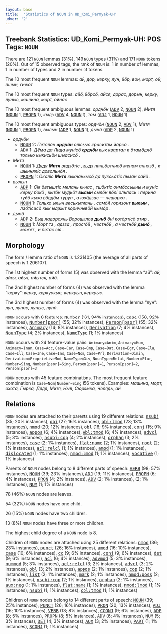 ```yaml
---
layout: base
title:  'Statistics of NOUN in UD_Komi_Permyak-UH'
udver: '2'
---
```


## Treebank Statistics: UD_Komi_Permyak-UH: POS Tags: `NOUN`

There are 121 `NOUN` lemmas (31%), 149 `NOUN` types (31%) and 171 `NOUN` tokens (20%).
Out of 15 observed tags, the rank of `NOUN` is: 1 in number of lemmas, 1 in number of types and 2 in number of tokens.

The 10 most frequent `NOUN` lemmas: <em>ай, дор, керку, лун, йӧр, вон, морт, ой, ӧшын, гижӧт</em>

The 10 most frequent `NOUN` types:  <em>айӧ, йӧрсӧ, айся, дорас, дорын, керку, луныс, машина, морт, ойнас</em>

The 10 most frequent ambiguous lemmas: <em>ордчӧн</em> (<tt><a href="koi_uh-pos-ADV.html">ADV</a></tt> 2, <tt><a href="koi_uh-pos-NOUN.html">NOUN</a></tt> 2), <em>Митя</em> (<tt><a href="koi_uh-pos-NOUN.html">NOUN</a></tt> 1, <tt><a href="koi_uh-pos-PROPN.html">PROPN</a></tt> 1), <em>кыдз</em> (<tt><a href="koi_uh-pos-ADV.html">ADV</a></tt> 4, <tt><a href="koi_uh-pos-NOUN.html">NOUN</a></tt> 1), <em>том</em> (<tt><a href="koi_uh-pos-ADJ.html">ADJ</a></tt> 1, <tt><a href="koi_uh-pos-NOUN.html">NOUN</a></tt> 1)

The 10 most frequent ambiguous types:  <em>ордчӧн</em> (<tt><a href="koi_uh-pos-NOUN.html">NOUN</a></tt> 2, <tt><a href="koi_uh-pos-ADV.html">ADV</a></tt> 1), <em>Митя</em> (<tt><a href="koi_uh-pos-NOUN.html">NOUN</a></tt> 1, <tt><a href="koi_uh-pos-PROPN.html">PROPN</a></tt> 1), <em>вылын</em> (<tt><a href="koi_uh-pos-ADP.html">ADP</a></tt> 1, <tt><a href="koi_uh-pos-NOUN.html">NOUN</a></tt> 1), <em>дынӧ</em> (<tt><a href="koi_uh-pos-ADP.html">ADP</a></tt> 2, <tt><a href="koi_uh-pos-NOUN.html">NOUN</a></tt> 1)


* <em>ордчӧн</em>
  * <tt><a href="koi_uh-pos-NOUN.html">NOUN</a></tt> 2: <em>Петялӧн <b>ордчӧн</b> олісьыс краситӧм йӧрсӧ .</em>
  * <tt><a href="koi_uh-pos-ADV.html">ADV</a></tt> 1: <em>Дёма да Лида мунісӧ <b>ордчӧн</b> кык квартал и ӧтамӧдлӧ только кыкисьӧн шыасисӧ .</em>
* <em>Митя</em>
  * <tt><a href="koi_uh-pos-NOUN.html">NOUN</a></tt> 1: <em>Дядя <b>Митя</b> видзӧтіс , кыдз пиньӧвтчисӧ менам аннэзӧ , и шынняліс довольнӧя .</em>
  * <tt><a href="koi_uh-pos-PROPN.html">PROPN</a></tt> 1: <em>Окаліс <b>Митя</b> кыкнаннысӧ да пуксьӧтіс пызан сайӧ .</em>
* <em>вылын</em>
  * <tt><a href="koi_uh-pos-ADP.html">ADP</a></tt> 1: <em>Сія ӧвтыштіс мелань кинас , тшӧктіс онмӧссьыны и муніс керку бокӧ , кытӧн мудьӧт <b>вылын</b> сылӧн вӧлі ольпась : перина туйӧ кыза вӧвдӧм турун , а юрӧдзас — пешорка .</em>
  * <tt><a href="koi_uh-pos-NOUN.html">NOUN</a></tt> 1: <em>Только ылын веськытлань , самӧй горизонт <b>вылын</b> , лэбтіcиcӧ кык ыджыт коричневӧй кымӧp .</em>
* <em>дынӧ</em>
  * <tt><a href="koi_uh-pos-ADP.html">ADP</a></tt> 2: <em>Быд лaдopcянь Ворошилов <b>дынӧ</b> ӧні кoтӧpтіcӧ oтиp .</em>
  * <tt><a href="koi_uh-pos-NOUN.html">NOUN</a></tt> 1: <em>Морт тэ , адзза , простӧй , честнӧй , а честнӧй <b>дынӧ</b> , может , и петас сія .</em>

## Morphology

The form / lemma ratio of `NOUN` is 1.231405 (the average of all parts of speech is 1.206107).

The 1st highest number of forms (5) was observed with the lemma “ай”: <em>ай, айся, айыт, айытся, айӧ</em>.

The 2nd highest number of forms (4) was observed with the lemma “керку”: <em>керку, керкуокыс, керкуын, керкуыс</em>.

The 3rd highest number of forms (4) was observed with the lemma “лун”: <em>лун, лунас, луныс, лунӧ</em>.

`NOUN` occurs with 8 features: <tt><a href="koi_uh-feat-Number.html">Number</a></tt> (161; 94% instances), <tt><a href="koi_uh-feat-Case.html">Case</a></tt> (158; 92% instances), <tt><a href="koi_uh-feat-Number-psor.html">Number[psor]</a></tt> (55; 32% instances), <tt><a href="koi_uh-feat-Person-psor.html">Person[psor]</a></tt> (55; 32% instances), <tt><a href="koi_uh-feat-Animacy.html">Animacy</a></tt> (14; 8% instances), <tt><a href="koi_uh-feat-Derivation.html">Derivation</a></tt> (7; 4% instances), <tt><a href="koi_uh-feat-NounType.html">NounType</a></tt> (4; 2% instances), <tt><a href="koi_uh-feat-NameType.html">NameType</a></tt> (1; 1% instances)

`NOUN` occurs with 24 feature-value pairs: `Animacy=Anim`, `Animacy=Hum`, `Animacy=Inan`, `Case=Acc`, `Case=Car`, `Case=Cmp`, `Case=Dat`, `Case=Egr`, `Case=Ela`, `Case=Ill`, `Case=Ine`, `Case=Ins`, `Case=Nom`, `Case=Prl`, `Derivation=Dimin`, `Derivation=ProprietiveMod`, `NameType=Giv`, `NounType=Relat`, `Number=Plur`, `Number=Sing`, `Number[psor]=Sing`, `Person[psor]=1`, `Person[psor]=2`, `Person[psor]=3`

`NOUN` occurs with 45 feature combinations.
The most frequent feature combination is `Case=Nom|Number=Sing` (56 tokens).
Examples: <em>машина, морт, охота, Гырка, Дядя, Митя, Ныв, Сюромка, Челядь, ай</em>


## Relations

`NOUN` nodes are attached to their parents using 19 different relations: <tt><a href="koi_uh-dep-nsubj.html">nsubj</a></tt> (35; 20% instances), <tt><a href="koi_uh-dep-obj.html">obj</a></tt> (27; 16% instances), <tt><a href="koi_uh-dep-obl-lmod.html">obl:lmod</a></tt> (23; 13% instances), <tt><a href="koi_uh-dep-nmod.html">nmod</a></tt> (20; 12% instances), <tt><a href="koi_uh-dep-obl.html">obl</a></tt> (16; 9% instances), <tt><a href="koi_uh-dep-conj.html">conj</a></tt> (15; 9% instances), <tt><a href="koi_uh-dep-appos.html">appos</a></tt> (6; 4% instances), <tt><a href="koi_uh-dep-obl-tmod.html">obl:tmod</a></tt> (6; 4% instances), <tt><a href="koi_uh-dep-advcl.html">advcl</a></tt> (5; 3% instances), <tt><a href="koi_uh-dep-nsubj-cop.html">nsubj:cop</a></tt> (4; 2% instances), <tt><a href="koi_uh-dep-orphan.html">orphan</a></tt> (3; 2% instances), <tt><a href="koi_uh-dep-case.html">case</a></tt> (2; 1% instances), <tt><a href="koi_uh-dep-flat-name.html">flat:name</a></tt> (2; 1% instances), <tt><a href="koi_uh-dep-root.html">root</a></tt> (2; 1% instances), <tt><a href="koi_uh-dep-acl-relcl.html">acl:relcl</a></tt> (1; 1% instances), <tt><a href="koi_uh-dep-amod.html">amod</a></tt> (1; 1% instances), <tt><a href="koi_uh-dep-dislocated.html">dislocated</a></tt> (1; 1% instances), <tt><a href="koi_uh-dep-nmod-lmod.html">nmod:lmod</a></tt> (1; 1% instances), <tt><a href="koi_uh-dep-vocative.html">vocative</a></tt> (1; 1% instances)

Parents of `NOUN` nodes belong to 8 different parts of speech: <tt><a href="koi_uh-pos-VERB.html">VERB</a></tt> (98; 57% instances), <tt><a href="koi_uh-pos-NOUN.html">NOUN</a></tt> (39; 23% instances), <tt><a href="koi_uh-pos-ADJ.html">ADJ</a></tt> (19; 11% instances), <tt><a href="koi_uh-pos-PROPN.html">PROPN</a></tt> (6; 4% instances), <tt><a href="koi_uh-pos-PRON.html">PRON</a></tt> (4; 2% instances), <tt><a href="koi_uh-pos-ADV.html">ADV</a></tt> (2; 1% instances),  (2; 1% instances), <tt><a href="koi_uh-pos-NUM.html">NUM</a></tt> (1; 1% instances)

78 (46%) `NOUN` nodes are leaves.

54 (32%) `NOUN` nodes have one child.

26 (15%) `NOUN` nodes have two children.

13 (8%) `NOUN` nodes have three or more children.

The highest child degree of a `NOUN` node is 8.

Children of `NOUN` nodes are attached using 25 different relations: <tt><a href="koi_uh-dep-nmod.html">nmod</a></tt> (36; 23% instances), <tt><a href="koi_uh-dep-punct.html">punct</a></tt> (26; 16% instances), <tt><a href="koi_uh-dep-amod.html">amod</a></tt> (16; 10% instances), <tt><a href="koi_uh-dep-case.html">case</a></tt> (10; 6% instances), <tt><a href="koi_uh-dep-cc.html">cc</a></tt> (9; 6% instances), <tt><a href="koi_uh-dep-conj.html">conj</a></tt> (9; 6% instances), <tt><a href="koi_uh-dep-det.html">det</a></tt> (9; 6% instances), <tt><a href="koi_uh-dep-acl.html">acl</a></tt> (6; 4% instances), <tt><a href="koi_uh-dep-advmod.html">advmod</a></tt> (5; 3% instances), <tt><a href="koi_uh-dep-nummod.html">nummod</a></tt> (5; 3% instances), <tt><a href="koi_uh-dep-acl-relcl.html">acl:relcl</a></tt> (3; 2% instances), <tt><a href="koi_uh-dep-advcl.html">advcl</a></tt> (3; 2% instances), <tt><a href="koi_uh-dep-obl.html">obl</a></tt> (3; 2% instances), <tt><a href="koi_uh-dep-appos.html">appos</a></tt> (2; 1% instances), <tt><a href="koi_uh-dep-cop.html">cop</a></tt> (2; 1% instances), <tt><a href="koi_uh-dep-list.html">list</a></tt> (2; 1% instances), <tt><a href="koi_uh-dep-mark.html">mark</a></tt> (2; 1% instances), <tt><a href="koi_uh-dep-nmod-poss.html">nmod:poss</a></tt> (2; 1% instances), <tt><a href="koi_uh-dep-nsubj-cop.html">nsubj:cop</a></tt> (2; 1% instances), <tt><a href="koi_uh-dep-orphan.html">orphan</a></tt> (2; 1% instances), <tt><a href="koi_uh-dep-aux-neg.html">aux:neg</a></tt> (1; 1% instances), <tt><a href="koi_uh-dep-flat-name.html">flat:name</a></tt> (1; 1% instances), <tt><a href="koi_uh-dep-nmod-lmod.html">nmod:lmod</a></tt> (1; 1% instances), <tt><a href="koi_uh-dep-nsubj.html">nsubj</a></tt> (1; 1% instances), <tt><a href="koi_uh-dep-obl-tmod.html">obl:tmod</a></tt> (1; 1% instances)

Children of `NOUN` nodes belong to 14 different parts of speech: <tt><a href="koi_uh-pos-NOUN.html">NOUN</a></tt> (39; 25% instances), <tt><a href="koi_uh-pos-PUNCT.html">PUNCT</a></tt> (26; 16% instances), <tt><a href="koi_uh-pos-PRON.html">PRON</a></tt> (20; 13% instances), <tt><a href="koi_uh-pos-ADJ.html">ADJ</a></tt> (16; 10% instances), <tt><a href="koi_uh-pos-VERB.html">VERB</a></tt> (13; 8% instances), <tt><a href="koi_uh-pos-CCONJ.html">CCONJ</a></tt> (9; 6% instances), <tt><a href="koi_uh-pos-ADP.html">ADP</a></tt> (8; 5% instances), <tt><a href="koi_uh-pos-PROPN.html">PROPN</a></tt> (8; 5% instances), <tt><a href="koi_uh-pos-ADV.html">ADV</a></tt> (6; 4% instances), <tt><a href="koi_uh-pos-NUM.html">NUM</a></tt> (5; 3% instances), <tt><a href="koi_uh-pos-DET.html">DET</a></tt> (4; 3% instances), <tt><a href="koi_uh-pos-AUX.html">AUX</a></tt> (3; 2% instances), <tt><a href="koi_uh-pos-PART.html">PART</a></tt> (1; 1% instances), <tt><a href="koi_uh-pos-SCONJ.html">SCONJ</a></tt> (1; 1% instances)

